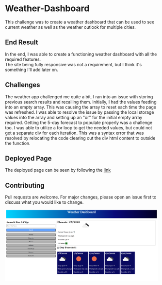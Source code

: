 # Weather-Dashboard
This challenge was to create a weather dashboard that can be used to see current weather as well as the weather outlook for multiple cities.

## End Result

In the end, I was able to create a functioning weather dashboard with all the required features.  
The site being fully responsive was not a requirement, but I think it's something I'll add later on.  


## Challenges

The weather app challenged me quite a bit.  I ran into an issue with storing previous search results and recalling them.  Initially, I had the values feeding into an empty array.  This was causing the array to reset each time the page was refreshed.  I was able to resolve the issue by passing the local storage values into the array and setting up an "or" for the initial empty array required.
Getting the 5-day forecast to populate properly was a challenge too.  I was able to utilize a for loop to get the needed values, but could not get a separate div for each iteration. This was a syntax error that was resolved by relocating the code clearing out the div html content to outside the function.

## Deployed Page

The deployed page can be seen by following the [link](https://mike2481.github.io/Weather-Dashboard/)


## Contributing

Pull requests are welcome. For major changes, please open an issue first to discuss what you would like to change.

![screenshot of deployed application](assets/images/weather-dashboard.png?raw=true "Weather Dashboard")